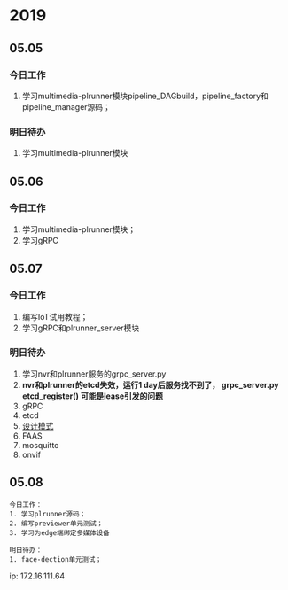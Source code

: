# 2019

## 05.05

### 今日工作

1. 学习multimedia-plrunner模块pipeline_DAGbuild，pipeline_factory和pipeline_manager源码；

### 明日待办

1. 学习multimedia-plrunner模块

## 05.06

### 今日工作

1. 学习multimedia-plrunner模块；
2. 学习gRPC

## 05.07

### 今日工作

1. 编写IoT试用教程；
2. 学习gRPC和plrunner_server模块

### 明日待办

1. 学习nvr和plrunner服务的grpc_server.py
2. **nvr和plrunner的etcd失效，运行1 day后服务找不到了， grpc_server.py etcd_register()   可能是lease引发的问题**
3. gRPC
4. etcd
5. [设计模式](https://blog.csdn.net/LoveLion/article/details/17517213)
6. FAAS
7. mosquitto
8. onvif

## 05.08

```
今日工作：
1. 学习plrunner源码；
2. 编写previewer单元测试；
3. 学习为edge端绑定多媒体设备
```

```
明日待办：
1. face-dection单元测试；
```

ip: 172.16.111.64